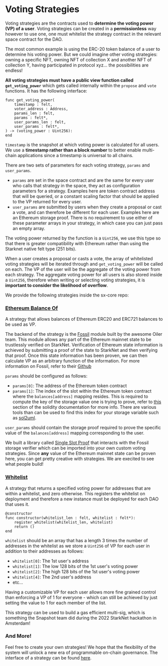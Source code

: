# Voting Strategies

Voting strategies are the contracts used to **determine the voting power (VP) of a user**.
Voting strategies can be created in a **permissionless** way however to use one, one must whitelist the strategy contract in the relevant space contract for the DAO.

The most common example is using the ERC-20 token balance of a user to determine his voting power. But we could imagine other voting strategies: owning a specific NFT, owning NFT of collection X and another NFT of collection Y, having participated in protocol xyz... the possibilities are endless! 

**All voting strategies must have a public view function called `get_voting_power`** which gets called internally within the `propose` and `vote` functions. It has the following interface:

```
func get_voting_power(
    timestamp : felt,
    voter_address : Address,
    params_len : felt,
    params : felt*,
    user_params_len : felt,
    user_params : felt*,
) -> (voting_power : Uint256):
end
```
`timestamp` is the snapshot at which voting power is calculated for all users. We use a **timestamp rather than a block number** to better enable multi-chain applications since a timestamp is universal to all chains.

There are two sets of parameters for each voting strategy, `params` and `user_params`.
- `params` are set in the space contract and are the same for every user who calls that strategy in the space, they act as configuration parameters for a strategy. Examples here are token contract address that will be queried, or a constant scaling factor that should be applied to the VP returned for every user.
- `user_params` are submitted by users when they create a proposal or cast a vote, and can therefore be different for each user. Examples here are an Ethereum storage proof. There is no requirement to use either of these parameter arrays in your strategy, in which case you can just pass an empty array. 

The voting power returned by the function is a `Uint256`, we use this type so that there is greater compatibility with Ethereum rather than using the Starknet native felt type (251 bits).

When a user creates a proposal or casts a vote, the array of whitelisted voting strategies will be iterated through and `get_voting_power` will be called on each. The VP of the user will be the aggregate of the voting power from each strategy. The aggregate voting power for all users is also stored inside a `Uint256`, therefore when writing or selecting voting strategies, it is **important to consider the likelihood of overflow**. 

We provide the following strategies inside the sx-core repo:

### [Ethereum Balance Of](https://github.com/snapshot-labs/sx-core/blob/develop/contracts/starknet/VotingStrategies/EthBalanceOf.cairo)

A strategy that allows balances of Ethereum ERC20 and ERC721 balances to be used as VP. 

The backend of the strategy is the [Fossil](https://github.com/OilerNetwork/fossil) module built by the awesome Oiler team. This module allows any part of the Ethereum mainnet state to be trustlessly verified on StarkNet.
Verification of Ethereum state information is achieved by submitting a proof of the state to StarkNet and then verifying that proof. Once this state information has been proven, we can then calculate VP as an arbitrary function of the information. For more information on Fossil, refer to their [Github](https://github.com/OilerNetwork/fossil)

`params` should be configured as follows: 
- `params[0]`: The address of the Ethereum token contract
- `params[1]`: The index of the slot within the Ethereum token contract where the `balances[address]` mapping resides. This is required to compute the key of the storage value one is trying to prove, refer to [this](https://docs.soliditylang.org/en/v0.8.15/internals/layout_in_storage.html) section of the solidity documentation for more info. There are various tools than can be used to find this index for your storage variable such as [sol2uml](https://github.com/naddison36/sol2uml). 

`user_params` should contain the storage proof required to prove the specific value of the `balances[address]` mapping corresponding to the user. 

We built a library called [Single Slot Proof](https://github.com/snapshot-labs/sx-core/blob/develop/contracts/starknet/lib/single_slot_proof.cairo) that interacts with the Fossil storage verifier which can be imported into your own custom voting strategies. Since **any** value of the Ethereum mainnet state can be proven here, you can get pretty creative with strategies. We are execited to see what people build! 

### [Whitelist](https://github.com/snapshot-labs/sx-core/blob/develop/contracts/starknet/VotingStrategies/Whitelist.cairo)

A strategy that returns a specified voting power for addresses that are within a whitelist, and zero otherwise. This registers the whitelist on deployment and therefore a new instance must be deployed for each DAO that uses it. 

```
@constructor
func constructor(whitelist_len : felt, whitelist : felt*):
    register_whitelist(whitelist_len, whitelist)
    return ()
end
```

`whitelist` should be an array that has a length 3 times the number of addresses in the whitelist as we store a `Uint256` of VP for each user in addition to their addresses as follows: 
 - `whitelist[0]`: The 1st user's address
 - `whitelist[1]`: The low 128 bits of the 1st user's voting power
 - `whitelist[2]`: The high 128 bits of the 1st user's voting power
 - `whitelist[4]`: The 2nd user's address
 - etc...

Having a customizable VP for each user allows more fine grained control than enforcing a VP of 1 for everyone - which can still be achieved by just setting  the value to 1 for each member of the list. 

This strategy can be used to build a gas efficient multi-sig, which is something the Snapshot team did during the 2022 StarkNet hackathon in Amsterdam! 

### And More!

Feel free to create your own strategies! We hope that the flexibility of the system will unlock a new era of programmable on-chain governance. The interface of a strategy can be found [here](https://github.com/snapshot-labs/sx-core/blob/develop/contracts/starknet/Interfaces/IVotingStrategy.cairo).


